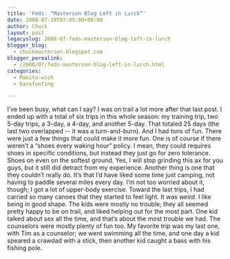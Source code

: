 ```yaml
---
title: 'Feds: “Masterson Blog Left in Lurch”'
date: 2008-07-18T07:05:00+00:00
author: Chuck
layout: post
legacyslug: 2008-07-feds-masterson-blog-left-in-lurch
blogger_blog:
  - chuckmasterson.blogspot.com
blogger_permalink:
  - /2008/07/feds-masterson-blog-left-in-lurch.html
categories:
  - Manito-wish
  - barefooting

---
```

I’ve been busy, what can I say? I was on trail a lot more after that last post.
I ended up with a total of six trips in this whole season: my training trip,
two 5-day trips, a 3-day, a 4-day, and another 5-day. That totaled 25 days (the
last two overlapped -- it was a turn-and-burn). And I had tons of fun. There
were just a few things that could make it more fun. One is of course if there
weren’t a “shoes every waking hour” policy. I mean, they could requires shoes
in specific conditions, but instead they just go for zero tolerance. Shoes on
even on the softest ground. Yes, I will stop grinding this ax for you guys, but
it still did detract from my experience. Another thing is one that they
couldn’t really do. It’s that I’d have liked some time just camping, not having
to paddle several miles every day. I’m not too worried about it, though; I got
a lot of upper-body exercise. Toward the last trips, I had carried so many
canoes that they started to feel light. It was *weird*. I like being in good
shape. The kids were mostly no trouble; they all seemed pretty happy to be on
trail, and liked helping out for the most part. One kid talked about sex all
the time, and that’s about the most trouble we had. The counselors were mostly
plenty of fun too. My favorite trip was my last one, with Tim as a counselor;
we went swimming all the time, and one day a kid speared a crawdad with a
stick, then another kid caught a bass with his fishing pole.  
